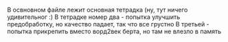 В освновном файле лежит основная тетрадка (ну, тут ничего удивительног :)
В тетрадке номер два - попытка улучшить предобработку, но качество падает, так что все грустно
В третьей - попытка прикрепить вместо ворд2век берта, но там не влезло в память
